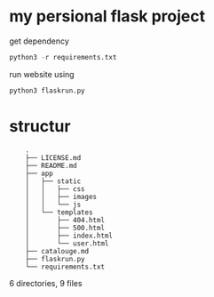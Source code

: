 # my persional flask project



get dependency
```python
python3 -r requirements.txt
```

run website using 
```python
python3 flaskrun.py
```

# structur

```
    .
    ├── LICENSE.md
    ├── README.md
    ├── app
    │   ├── static
    │   │   ├── css
    │   │   ├── images
    │   │   └── js
    │   └── templates
    │       ├── 404.html
    │       ├── 500.html
    │       ├── index.html
    │       └── user.html
    ├── catalouge.md
    ├── flaskrun.py
    └── requirements.txt
```

6 directories, 9 files
